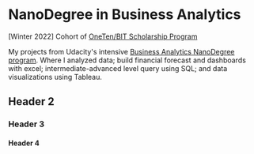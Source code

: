 # NanoDegree in Business Analytics

[Winter 2022] Cohort of [OneTen/BIT Scholarship Program](https://www.udacity.com/scholarships/oneten-bit-scholarship)

My projects from Udacity's intensive [Business Analytics NanoDegree program](https://www.udacity.com/course/business-analytics-nanodegree--nd098). Where I analyzed data; build financial forecast and dashboards with excel; intermediate-advanced level query using SQL; and data visualizations using Tableau.

## Header 2

### Header 3

#### Header 4
